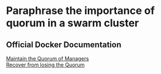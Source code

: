 # Paraphrase the importance of quorum in a swarm cluster

## Official Docker Documentation
[Maintain the Quorum of Managers](https://docs.docker.com/engine/swarm/admin_guide/#maintain-the-quorum-of-managers)  
[Recover from losing the Quorum](https://docs.docker.com/engine/swarm/admin_guide/#recover-from-losing-the-quorum)  
